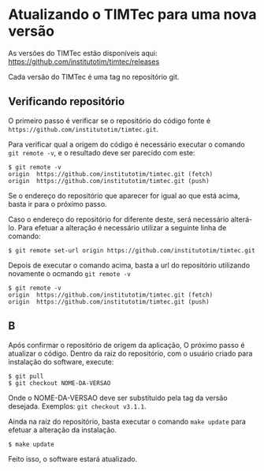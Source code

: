 # Atualizando o TIMTec para uma nova versão

As versões do TIMTec estão disponíveis aqui: https://github.com/institutotim/timtec/releases

Cada versão do TIMTec é uma tag no repositório git.

## Verificando repositório

O primeiro passo é verificar se o repositório do código fonte é `https://github.com/institutotim/timtec.git`.

Para verificar qual a origem do código é necessário executar o comando `git remote -v`, e o resultado deve ser parecido com este:

```
$ git remote -v
origin	https://github.com/institutotim/timtec.git (fetch)
origin	https://github.com/institutotim/timtec.git (push)
```

Se o endereço do repositório que aparecer for igual ao que está acima, basta ir para o próximo passo.

Caso o endereço do repositório for diferente deste, será necessário alterá-lo. Para efetuar a alteração é necessário utilizar a seguinte linha de comando:

```
$ git remote set-url origin https://github.com/institutotim/timtec.git
```

Depois de executar o comando acima, basta a url do repositório utilizando novamente o ocmando `git remote -v`

```
$ git remote -v
origin	https://github.com/institutotim/timtec.git (fetch)
origin	https://github.com/institutotim/timtec.git (push)
```

## B

Após confirmar o repositório de origem da aplicação, O próximo passo é atualizar o código. Dentro da raiz do repositório, com o usuário criado para instalação do software, execute:

```
$ git pull
$ git checkout NOME-DA-VERSAO
```

Onde o NOME-DA-VERSAO deve ser substítuido pela tag da versão desejada. Exemplos: `git checkout v3.1.1`.

Ainda na raiz do repositório, basta executar o comando `make update` para efetuar a alteração da instalação.

`$ make update`

Feito isso, o software estará atualizado.
